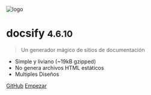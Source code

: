 ![logo](/es/_media/icon.svg)

# docsify <small>4.6.10</small>

> Un generador mágico de sitios de documentación

* Simple y liviano (~19kB gzipped)
* No genera archivos HTML estáticos
* Multiples Diseños

[GitHub](https://github.com/QingWei-Li/docsify/)
[Empezar](/es/#docsify)
